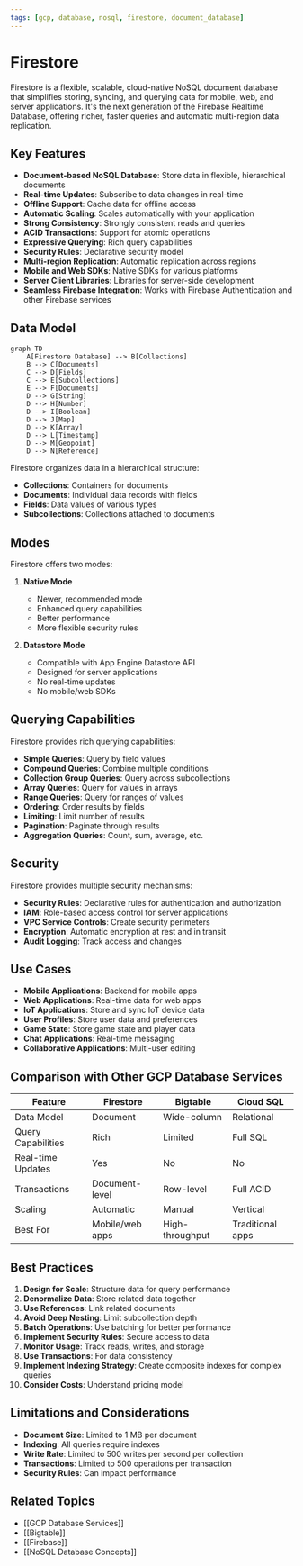 ```yaml
---
tags: [gcp, database, nosql, firestore, document_database]
---
```


# Firestore

Firestore is a flexible, scalable, cloud-native NoSQL document database that simplifies storing, syncing, and querying data for mobile, web, and server applications. It's the next generation of the Firebase Realtime Database, offering richer, faster queries and automatic multi-region data replication.

## Key Features

- **Document-based NoSQL Database**: Store data in flexible, hierarchical documents
- **Real-time Updates**: Subscribe to data changes in real-time
- **Offline Support**: Cache data for offline access
- **Automatic Scaling**: Scales automatically with your application
- **Strong Consistency**: Strongly consistent reads and queries
- **ACID Transactions**: Support for atomic operations
- **Expressive Querying**: Rich query capabilities
- **Security Rules**: Declarative security model
- **Multi-region Replication**: Automatic replication across regions
- **Mobile and Web SDKs**: Native SDKs for various platforms
- **Server Client Libraries**: Libraries for server-side development
- **Seamless Firebase Integration**: Works with Firebase Authentication and other Firebase services

## Data Model

```mermaid
graph TD
    A[Firestore Database] --> B[Collections]
    B --> C[Documents]
    C --> D[Fields]
    C --> E[Subcollections]
    E --> F[Documents]
    D --> G[String]
    D --> H[Number]
    D --> I[Boolean]
    D --> J[Map]
    D --> K[Array]
    D --> L[Timestamp]
    D --> M[Geopoint]
    D --> N[Reference]
```

Firestore organizes data in a hierarchical structure:

- **Collections**: Containers for documents
- **Documents**: Individual data records with fields
- **Fields**: Data values of various types
- **Subcollections**: Collections attached to documents

## Modes

Firestore offers two modes:

1. **Native Mode**
   - Newer, recommended mode
   - Enhanced query capabilities
   - Better performance
   - More flexible security rules

2. **Datastore Mode**
   - Compatible with App Engine Datastore API
   - Designed for server applications
   - No real-time updates
   - No mobile/web SDKs

## Querying Capabilities

Firestore provides rich querying capabilities:

- **Simple Queries**: Query by field values
- **Compound Queries**: Combine multiple conditions
- **Collection Group Queries**: Query across subcollections
- **Array Queries**: Query for values in arrays
- **Range Queries**: Query for ranges of values
- **Ordering**: Order results by fields
- **Limiting**: Limit number of results
- **Pagination**: Paginate through results
- **Aggregation Queries**: Count, sum, average, etc.

## Security

Firestore provides multiple security mechanisms:

- **Security Rules**: Declarative rules for authentication and authorization
- **IAM**: Role-based access control for server applications
- **VPC Service Controls**: Create security perimeters
- **Encryption**: Automatic encryption at rest and in transit
- **Audit Logging**: Track access and changes

## Use Cases

- **Mobile Applications**: Backend for mobile apps
- **Web Applications**: Real-time data for web apps
- **IoT Applications**: Store and sync IoT device data
- **User Profiles**: Store user data and preferences
- **Game State**: Store game state and player data
- **Chat Applications**: Real-time messaging
- **Collaborative Applications**: Multi-user editing

## Comparison with Other GCP Database Services

| Feature | Firestore | Bigtable | Cloud SQL |
|---------|-----------|----------|-----------|
| Data Model | Document | Wide-column | Relational |
| Query Capabilities | Rich | Limited | Full SQL |
| Real-time Updates | Yes | No | No |
| Transactions | Document-level | Row-level | Full ACID |
| Scaling | Automatic | Manual | Vertical |
| Best For | Mobile/web apps | High-throughput | Traditional apps |

## Best Practices

1. **Design for Scale**: Structure data for query performance
2. **Denormalize Data**: Store related data together
3. **Use References**: Link related documents
4. **Avoid Deep Nesting**: Limit subcollection depth
5. **Batch Operations**: Use batching for better performance
6. **Implement Security Rules**: Secure access to data
7. **Monitor Usage**: Track reads, writes, and storage
8. **Use Transactions**: For data consistency
9. **Implement Indexing Strategy**: Create composite indexes for complex queries
10. **Consider Costs**: Understand pricing model

## Limitations and Considerations

- **Document Size**: Limited to 1 MB per document
- **Indexing**: All queries require indexes
- **Write Rate**: Limited to 500 writes per second per collection
- **Transactions**: Limited to 500 operations per transaction
- **Security Rules**: Can impact performance

## Related Topics
- [[GCP Database Services]]
- [[Bigtable]]
- [[Firebase]]
- [[NoSQL Database Concepts]]
